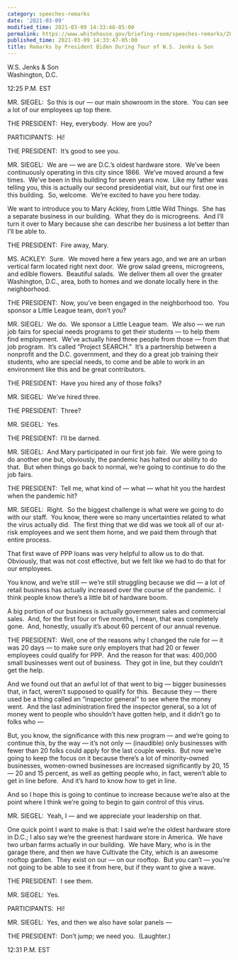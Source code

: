 ```yaml
---
category: speeches-remarks
date: '2021-03-09'
modified_time: 2021-03-09 14:33:48-05:00
permalink: https://www.whitehouse.gov/briefing-room/speeches-remarks/2021/03/09/remarks-by-president-biden-during-tour-of-w-s-jenks-son/
published_time: 2021-03-09 14:33:47-05:00
title: Remarks by President Biden During Tour of W.S. Jenks & Son
---
```

 
W.S. Jenks & Son  
Washington, D.C.

12:25 P.M. EST  
  
MR. SIEGEL:  So this is our — our main showroom in the store.  You can
see a lot of our employees up top there.  
  
THE PRESIDENT:  Hey, everybody.  How are you?  
  
PARTICIPANTS:  Hi!  
  
THE PRESIDENT:  It’s good to see you.  
  
MR. SIEGEL:  We are — we are D.C.’s oldest hardware store.  We’ve been
continuously operating in this city since 1866.  We’ve moved around a
few times.  We’ve been in this building for seven years now.  Like my
father was telling you, this is actually our second presidential visit,
but our first one in this building.  So, welcome.  We’re excited to have
you here today.  
  
We want to introduce you to Mary Ackley, from Little Wild Things.  She
has a separate business in our building.  What they do is microgreens. 
And I’ll turn it over to Mary because she can describe her business a
lot better than I’ll be able to.  
  
THE PRESIDENT:  Fire away, Mary.  
  
MS. ACKLEY:  Sure.  We moved here a few years ago, and we are an urban
vertical farm located right next door.  We grow salad greens,
microgreens, and edible flowers.  Beautiful salads.  We deliver them all
over the greater Washington, D.C., area, both to homes and we donate
locally here in the neighborhood.  
  
THE PRESIDENT:  Now, you’ve been engaged in the neighborhood too.  You
sponsor a Little League team, don’t you?  
  
MR. SIEGEL:  We do.  We sponsor a Little League team.  We also — we run
job fairs for special needs programs to get their students — to help
them find employment.  We’ve actually hired three people from those —
from that job program.  It’s called “Project SEARCH.”  It’s a
partnership between a nonprofit and the D.C. government, and they do a
great job training their students, who are special needs, to come and be
able to work in an environment like this and be great contributors.  
  
THE PRESIDENT:  Have you hired any of those folks?   
  
MR. SIEGEL:  We’ve hired three.  
  
THE PRESIDENT:  Three?  
  
MR. SIEGEL:  Yes.   
  
THE PRESIDENT:  I’ll be darned.  
  
MR. SIEGEL:  And Mary participated in our first job fair.  We were going
to do another one but, obviously, the pandemic has halted our ability to
do that.  But when things go back to normal, we’re going to continue to
do the job fairs.  
  
THE PRESIDENT:  Tell me, what kind of — what — what hit you the hardest
when the pandemic hit?  
  
MR. SIEGEL:  Right.  So the biggest challenge is what were we going to
do with our staff.  You know, there were so many uncertainties related
to what the virus actually did.  The first thing that we did was we took
all of our at-risk employees and we sent them home, and we paid them
through that entire process.   
  
That first wave of PPP loans was very helpful to allow us to do that. 
Obviously, that was not cost effective, but we felt like we had to do
that for our employees.   
  
You know, and we’re still — we’re still struggling because we did — a
lot of retail business has actually increased over the course of the
pandemic.  I think people know there’s a little bit of hardware boom.   
  
A big portion of our business is actually government sales and
commercial sales.  And, for the first four or five months, I mean, that
was completely gone.  And, honestly, usually it’s about 60 percent of
our annual revenue.  
  
THE PRESIDENT:  Well, one of the reasons why I changed the rule for — it
was 20 days — to make sure only employers that had 20 or fewer employees
could qualify for PPP.  And the reason for that was: 400,000 small
businesses went out of business.  They got in line, but they couldn’t
get the help.   
  
And we found out that an awful lot of that went to big — bigger
businesses that, in fact, weren’t supposed to qualify for this.  Because
they — there used be a thing called an “inspector general” to see where
the money went.  And the last administration fired the inspector
general, so a lot of money went to people who shouldn’t have gotten
help, and it didn’t go to folks who —  
  
But, you know, the significance with this new program — and we’re going
to continue this, by the way — it’s not only — (inaudible) only
businesses with fewer than 20 folks could apply for the last couple
weeks.  But now we’re going to keep the focus on it because there’s a
lot of minority-owned businesses, women-owned businesses are increased
significantly by 20, 15 — 20 and 15 percent, as well as getting people
who, in fact, weren’t able to get in line before.  And it’s hard to know
how to get in line.   
  
And so I hope this is going to continue to increase because we’re also
at the point where I think we’re going to begin to gain control of this
virus.   
  
MR. SIEGEL:  Yeah, I — and we appreciate your leadership on that.  
  
One quick point I want to make is that: I said we’re the oldest hardware
store in D.C.; I also say we’re the greenest hardware store in America. 
We have two urban farms actually in our building.  We have Mary, who is
in the garage there, and then we have Cultivate the City, which is an
awesome rooftop garden.  They exist on our — on our rooftop.  But you
can’t — you’re not going to be able to see it from here, but if they
want to give a wave.   
  
THE PRESIDENT:  I see them.   
  
MR. SIEGEL:  Yes.  
  
PARTICIPANTS:  Hi!  
  
MR. SIEGEL:  Yes, and then we also have solar panels —  
  
THE PRESIDENT:  Don’t jump; we need you.  (Laughter.)   
  
12:31 P.M. EST
